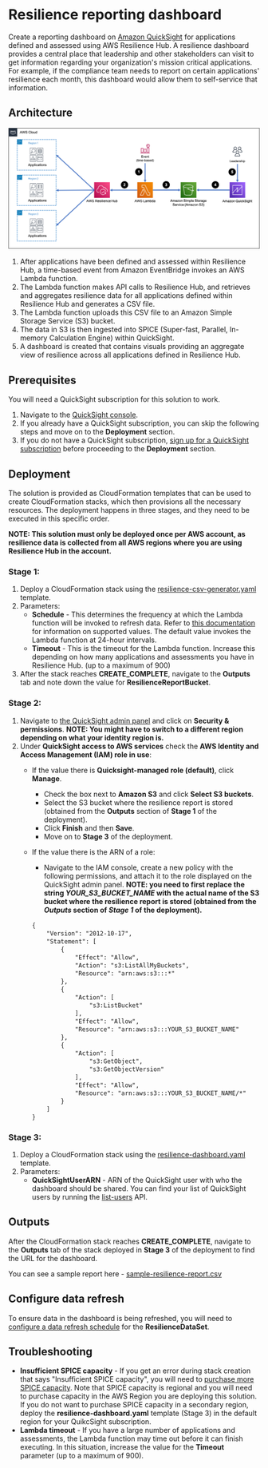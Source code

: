 # Resilience reporting dashboard

Create a reporting dashboard on [Amazon QuickSight](https://aws.amazon.com/quicksight/) for applications defined and assessed using AWS Resilience Hub. A resilience dashboard provides a central place that leadership and other stakeholders can visit to get information regarding your organization's mission critical applications. For example, if the compliance team needs to report on certain applications' resilience each month, this dashboard would allow them to self-service that information.

## Architecture

![Architecture](./images/arch.png)

1.	After applications have been defined and assessed within Resilience Hub, a time-based event from Amazon EventBridge invokes an AWS Lambda function.
1.	The Lambda function makes API calls to Resilience Hub, and retrieves and aggregates resilience data for all applications defined within Resilience Hub and generates a CSV file.
1.	The Lambda function uploads this CSV file to an Amazon Simple Storage Service (S3) bucket.
1.	The data in S3 is then ingested into SPICE (Super-fast, Parallel, In-memory Calculation Engine) within QuickSight.
1.	A dashboard is created that contains visuals providing an aggregate view of resilience across all applications defined in Resilience Hub.

## Prerequisites

You will need a QuickSight subscription for this solution to work. 

1. Navigate to the [QuickSight console](https://quicksight.aws.amazon.com/).
1. If you already have a QuickSight subscription, you can skip the following steps and move on to the **Deployment** section.
1. If you do not have a QuickSight subscription, [sign up for a QuickSight subscription](https://docs.aws.amazon.com/quicksight/latest/user/signing-up.html) before proceeding to the **Deployment** section.

## Deployment

The solution is provided as CloudFormation templates that can be used to create CloudFormation stacks, which then provisions all the necessary resources. The deployment happens in three stages, and they need to be executed in this specific order.

**NOTE: This solution must only be deployed once per AWS account, as resilience data is collected from all AWS regions where you are using Resilience Hub in the account.**

### Stage 1:

1. Deploy a CloudFormation stack using the [resilience-csv-generator.yaml](./resilience-csv-generator.yaml) template.
1. Parameters:
    * **Schedule** - This determines the frequency at which the Lambda function will be invoked to refresh data. Refer to [this documentation](https://docs.aws.amazon.com/eventbridge/latest/userguide/eb-create-rule-schedule.html#eb-rate-expressions) for information on supported values. The default value invokes the Lambda function at 24-hour intervals.
    * **Timeout** - This is the timeout for the Lambda function. Increase this depending on how many applications and assessments you have in Resilience Hub. (up to a maximum of 900)
1. After the stack reaches **CREATE_COMPLETE**, navigate to the **Outputs** tab and note down the value for **ResilienceReportBucket**.

### Stage 2:

1. Navigate to [the QuickSight admin panel](https://quicksight.aws.amazon.com/sn/admin) and click on **Security & permissions**. 
    **NOTE: You might have to switch to a different region depending on what your identity region is.**
1. Under **QuickSight access to AWS services** check the **AWS Identity and Access Management (IAM) role in use**:
    * If the value there is **Quicksight-managed role (default)**, click **Manage**.
        * Check the box next to **Amazon S3** and click **Select S3 buckets**.
        * Select the S3 bucket where the resilience report is stored (obtained from the **Outputs** section of **Stage 1** of the deployment).
        * Click **Finish** and then **Save**.
        * Move on to **Stage 3** of the deployment.

    * If the value there is the ARN of a role:
        * Navigate to the IAM console, create a new policy with the following permissions, and attach it to the role displayed on the QuickSight admin panel. 
            **NOTE: you need to first replace the string *YOUR_S3_BUCKET_NAME* with the actual name of the S3 bucket where the resilience report is stored (obtained from the *Outputs* section of *Stage 1* of the deployment).**

        ```
        {
            "Version": "2012-10-17",
            "Statement": [
                {
                    "Effect": "Allow",
                    "Action": "s3:ListAllMyBuckets",
                    "Resource": "arn:aws:s3:::*"
                },
                {
                    "Action": [
                        "s3:ListBucket"
                    ],
                    "Effect": "Allow",
                    "Resource": "arn:aws:s3:::YOUR_S3_BUCKET_NAME"
                },
                {
                    "Action": [
                        "s3:GetObject",
                        "s3:GetObjectVersion"
                    ],
                    "Effect": "Allow",
                    "Resource": "arn:aws:s3:::YOUR_S3_BUCKET_NAME/*"
                }
            ]
        }
        ```

### Stage 3:

1. Deploy a CloudFormation stack using the [resilience-dashboard.yaml](./resilience-dashboard.yaml) template.
1. Parameters:
    * **QuickSightUserARN** - ARN of the QuickSight user with who the dashboard should be shared. You can find your list of QuickSight users by running the [list-users](https://docs.aws.amazon.com/cli/latest/reference/quicksight/list-users.html) API.

## Outputs

After the CloudFormation stack reaches **CREATE_COMPLETE**, navigate to the **Outputs** tab of the stack deployed in **Stage 3** of the deployment to find the URL for the dashboard.

You can see a sample report here - [sample-resilience-report.csv](./sample-resilience-report.csv)

## Configure data refresh

To ensure data in the dashboard is being refreshed, you will need to [configure a data refresh schedule](https://docs.aws.amazon.com/quicksight/latest/user/refreshing-imported-data.html#schedule-data-refresh) for the **ResilienceDataSet**. 

## Troubleshooting

* **Insufficient SPICE capacity** - If you get an error during stack creation that says "Insufficient SPICE capacity", you will need to [purchase more SPICE capacity](https://docs.aws.amazon.com/quicksight/latest/user/managing-spice-capacity.html#spice-capacity-purchasing). Note that SPICE capacity is regional and you will need to purchase capacity in the AWS Region you are deploying this solution. If you do not want to purchase SPICE capacity in a secondary region, deploy the **resilience-dashboard.yaml** template (Stage 3) in the default region for your QuikcSight subscription.
* **Lambda timeout** - If you have a large number of applications and assessments, the Lambda function may time out before it can finish executing. In this situation, increase the value for the **Timeout** parameter (up to a maximum of 900).
